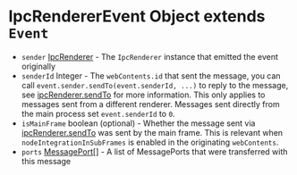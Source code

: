 # IpcRendererEvent Object extends `Event`

* `sender` [IpcRenderer](../ipc-renderer.md) - The `IpcRenderer` instance that emitted the event originally
* `senderId` Integer - The `webContents.id` that sent the message, you can call `event.sender.sendTo(event.senderId, ...)` to reply to the message, see [ipcRenderer.sendTo][ipc-renderer-sendto] for more information. This only applies to messages sent from a different renderer. Messages sent directly from the main process set `event.senderId` to `0`.
* `isMainFrame` boolean (optional) - Whether the message sent via [ipcRenderer.sendTo][ipc-renderer-sendto] was sent by the main frame. This is relevant when `nodeIntegrationInSubFrames` is enabled in the originating `webContents`.
* `ports` [MessagePort][][] - A list of MessagePorts that were transferred with this message

[ipc-renderer-sendto]: ../ipc-renderer.md#ipcrenderersendtowebcontentsid-channel-args
[MessagePort]: https://developer.mozilla.org/en-US/docs/Web/API/MessagePort
